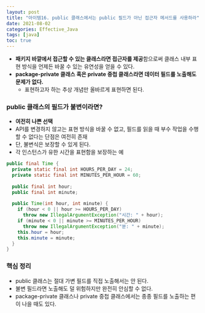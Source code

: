 ```yaml
---
layout: post
title: "아이템16. public 클래스에서는 public 필드가 아닌 접근자 메서드를 사용하라"
date: 2021-08-02
categories: Effective_Java
tags: [java]
toc: true
---
```


- **패키지 바깥에서 접근할 수 있는 클래스라면 접근자를 제공**함으로써 클래스 내부 표현 방식을 언제든 바꿀 수 있는 유연성을 얻을 수 있다.
- **package-private 클래스 혹은 private 중첩 클래스라면 데이터 필드를 노출해도 문제가 없다.**
  - 표현하고자 하는 추상 개념만 올바르게 표현하면 된다.



### public 클래스의 필드가 불변이라면?

- **여전히 나쁜 선택**
- API를 변경하지 않고는 표현 방식을 바꿀 수 없고, 필드를 읽을 때 부수 작업을 수행할 수 없다는 단점은 여전히 존재
- 단, 불변식은 보장할 수 있게 된다.
- 각 인스턴스가 유한 시간을 표현함을 보장하는 예

```java
public final Time {
  private static final int HOURS_PER_DAY = 24;
  private static final int MINUTES_PER_HOUR = 60;
  
  public final int hour;
  public final int minute;
  
  public Time(int hour, int minute) {
    if (hour < 0 || hour >= HOURS_PER_DAY)
      throw new IllegalArgumentException("시간: " + hour);
    if (minute < 0 || minute >= MINUTES_PER_HOUR)
      throw new IllegalArgumentException("분: " + minute);
    this.hour = hour;
    this.minute = minute;
  }
}
```



### 핵심 정리

- public 클래스는 절대 가변 필드를 직접 노출해서는 안 된다.
- 불변 필드라면 노출해도 덜 위험하지만 완전히 안심할 수 없다.
- package-private 클래스나 private 중첩 클래스에서는 종종 필드를 노출하는 편이 나을 때도 있다.
